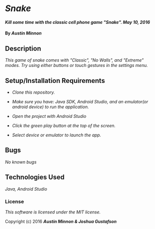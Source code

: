 # _Snake_

#### _Kill some time with the classic cell phone game "Snake". May 10, 2016_

#### By _**Austin Minnon**_

## Description

_This game of snake comes with "Classic", "No Walls", and "Extreme" modes. Try using either buttons or touch gestures in the settings menu._

## Setup/Installation Requirements

* _Clone this repository._
* _Make sure you have: Java SDK, Android Studio, and an emulator(or android device) to run the application._

* _Open the project with Android Studio_
* _Click the green play button at the top of the screen._
* _Select device or emulator to launch the app._

## Bugs

_No known bugs_

## Technologies Used

_Java, Android Studio_

### License

_This software is licensed under the MIT license._

Copyright (c) 2016 _**Austin Minnon & Joshua Gustafson**_
